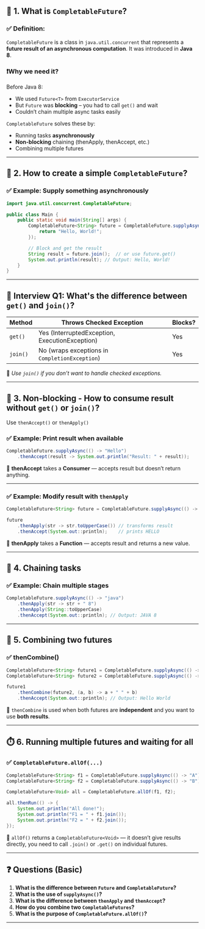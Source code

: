 ## 🔰 1. What is `CompletableFuture`?

### ✅ Definition:

`CompletableFuture` is a class in `java.util.concurrent` that represents a **future result of an asynchronous computation**. It was introduced in **Java 8**.

### ❗Why we need it?

Before Java 8:

* We used `Future<T>` from `ExecutorService`
* But `Future` was **blocking** – you had to call `get()` and wait
* Couldn’t chain multiple async tasks easily

`CompletableFuture` solves these by:

* Running tasks **asynchronously**
* **Non-blocking** chaining (thenApply, thenAccept, etc.)
* Combining multiple futures

---

## 🔧 2. How to create a simple `CompletableFuture`?

### ✅ Example: Supply something asynchronously

```java
import java.util.concurrent.CompletableFuture;

public class Main {
    public static void main(String[] args) {
        CompletableFuture<String> future = CompletableFuture.supplyAsync(() -> {
            return "Hello, World!";
        });

        // Block and get the result
        String result = future.join();  // or use future.get()
        System.out.println(result); // Output: Hello, World!
    }
}
```

---

## 🧠 Interview Q1: What's the difference between `get()` and `join()`?

| Method   | Throws Checked Exception                       | Blocks? |
| -------- | ---------------------------------------------- | ------- |
| `get()`  | Yes (InterruptedException, ExecutionException) | Yes     |
| `join()` | No (wraps exceptions in `CompletionException`) | Yes     |

📝 *Use `join()` if you don’t want to handle checked exceptions.*

---

## 🔄 3. Non-blocking - How to consume result without `get()` or `join()`?

Use `thenAccept()` or `thenApply()`

### ✅ Example: Print result when available

```java
CompletableFuture.supplyAsync(() -> "Hello")
    .thenAccept(result -> System.out.println("Result: " + result));
```

🧠 **thenAccept** takes a **Consumer** — accepts result but doesn’t return anything.

---

### ✅ Example: Modify result with `thenApply`

```java
CompletableFuture<String> future = CompletableFuture.supplyAsync(() -> "hello");

future
    .thenApply(str -> str.toUpperCase()) // transforms result
    .thenAccept(System.out::println);    // prints HELLO
```

🧠 **thenApply** takes a **Function** — accepts result and returns a new value.

---

## 🔄 4. Chaining tasks

### ✅ Example: Chain multiple stages

```java
CompletableFuture.supplyAsync(() -> "java")
    .thenApply(str -> str + " 8")
    .thenApply(String::toUpperCase)
    .thenAccept(System.out::println); // Output: JAVA 8
```

---

## 🤝 5. Combining two futures

### ✅ thenCombine()

```java
CompletableFuture<String> future1 = CompletableFuture.supplyAsync(() -> "Hello");
CompletableFuture<String> future2 = CompletableFuture.supplyAsync(() -> "World");

future1
    .thenCombine(future2, (a, b) -> a + " " + b)
    .thenAccept(System.out::println); // Output: Hello World
```

🧠 `thenCombine` is used when both futures are **independent** and you want to use **both results**.

---

## ⏱️ 6. Running multiple futures and waiting for all

### ✅ `CompletableFuture.allOf(...)`

```java
CompletableFuture<String> f1 = CompletableFuture.supplyAsync(() -> "A");
CompletableFuture<String> f2 = CompletableFuture.supplyAsync(() -> "B");

CompletableFuture<Void> all = CompletableFuture.allOf(f1, f2);

all.thenRun(() -> {
    System.out.println("All done!");
    System.out.println("F1 = " + f1.join());
    System.out.println("F2 = " + f2.join());
});
```

🧠 `allOf()` returns a `CompletableFuture<Void>` — it doesn’t give results directly, you need to call `.join()` or `.get()` on individual futures.

---

## ❓ Questions (Basic)

1. **What is the difference between `Future` and `CompletableFuture`?**
2. **What is the use of `supplyAsync()`?**
3. **What is the difference between `thenApply` and `thenAccept`?**
4. **How do you combine two `CompletableFutures`?**
5. **What is the purpose of `CompletableFuture.allOf()`?**

---


